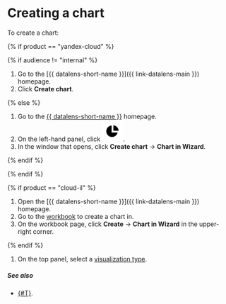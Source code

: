 # Creating a chart

To create a chart:

{% if product == "yandex-cloud" %}

{% if audience != "internal" %}

1. Go to the [{{ datalens-short-name }}]({{ link-datalens-main }}) homepage.
1. Click **Create chart**.

{% else %}

1. Go to the [{{ datalens-short-name }}](https://datalens.yandex-team.ru) homepage.
1. On the left-hand panel, click ![image](../../../_assets/datalens/chart.svg).
1. In the window that opens, click **Create chart** -> **Chart in Wizard**.

{% endif %}

{% endif %}

{% if product == "cloud-il" %}

1. Open the [{{ datalens-short-name }}]({{ link-datalens-main }}) homepage.
1. Go to the [workbook](../../concepts/index.md#workbooks-and-collections) to create a chart in.
1. On the workbook page, click **Create** → **Chart in Wizard** in the upper-right corner.

{% endif %}

1. On the top panel, select a [visualization type](../../visualization-ref/index.md).


##### See also

- [{#T}](../../concepts/chart/index.md).


